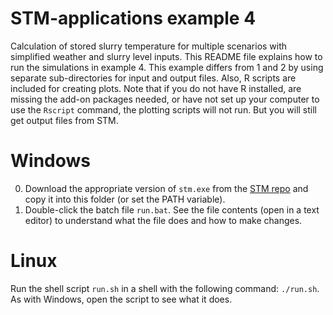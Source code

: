 # STM-applications example 4
Calculation of stored slurry temperature for multiple scenarios with simplified weather and slurry level inputs.
This README file explains how to run the simulations in example 4.
This example differs from 1 and 2 by using separate sub-directories for input and output files.
Also, R scripts are included for creating plots.
Note that if you do not have R installed, are missing the add-on packages needed, or have not set up your computer to use the `Rscript` command, the plotting scripts will not run.
But you will still get output files from STM.

# Windows
0. Download the appropriate version of `stm.exe` from the [STM repo](https://github.com/sashahafner/STM) and copy it into this folder (or set the PATH variable).
1. Double-click the batch file `run.bat`.
See the file contents (open in a text editor) to understand what the file does and how to make changes.

# Linux
Run the shell script `run.sh` in a shell with the following command: `./run.sh`.
As with Windows, open the script to see what it does.

